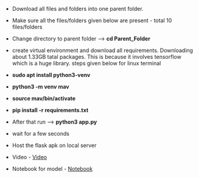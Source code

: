 * Download all files and folders into one parent folder.
* Make sure all the files/folders given below are present - total 10 files/folders
* Change directory to parent folder --> **cd Parent_Folder**
* create virtual environment and download all requirements. Downloading about 1.33GB tatal packages. This is because it involves tensorflow which is a huge library. steps given below for linux terminal
* **sudo apt install python3-venv**
* **python3 -m venv mav**
* **source mav/bin/activate**
* **pip install -r requirements.txt**
* After that run --> **python3 app.py**
* wait for a few seconds
* Host the flask apk on local server

* Video - [Video](https://drive.google.com/file/d/1doL91-nGDQsIH_fxmUn9qmXUBQLKIg7q/view?usp=sharing)
* Notebook for model - [Notebook](https://colab.research.google.com/drive/1B2785sIMGp-cXrsNYivhykYdau2tfR-6?usp=sharing)
